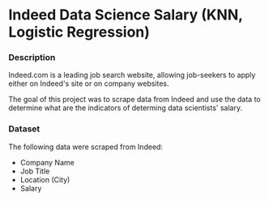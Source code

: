 # Indeed Data Science Salary (KNN, Logistic Regression)

### Description
Indeed.com is a leading job search website, allowing job-seekers to apply either on Indeed's site or on company websites.

The goal of this project was to scrape data from Indeed and use the data to determine what are the indicators of determing data scientists' salary.

### Dataset
The following data were scraped from Indeed:
- Company Name
- Job Title
- Location (City)
- Salary